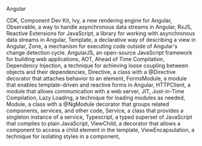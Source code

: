 Angular

CDK, Component Dev Kit,
Ivy, a new rendering engine for Angular,
Observable, a way to handle asynchronous data streams in Angular,
RxJS, Reactive Extensions for JavaScript, a library for working with asynchronous data streams in Angular,
Template, a declarative way of describing a view in Angular,
Zone, a mechanism for executing code outside of Angular's change detection cycle.
AngularJS, an open-source JavaScript framework for building web applications,
AOT, Ahead of Time Compilation,
Dependency Injection, a technique for achieving loose coupling between objects and their dependencies,
Directive, a class with a @Directive decorator that attaches behavior to an element,
FormsModule, a module that enables template-driven and reactive forms in Angular,
HTTPClient, a module that allows communication with a web server,
JIT, Just-in-Time Compilation,
Lazy Loading, a technique for loading modules as needed,
Module, a class with a @NgModule decorator that groups related components, services, and other code,
Service, a class that provides a singleton instance of a service,
Typescript, a typed superset of JavaScript that compiles to plain JavaScript,
ViewChild, a decorator that allows a component to access a child element in the template,
ViewEncapsulation, a technique for isolating styles in a component,
